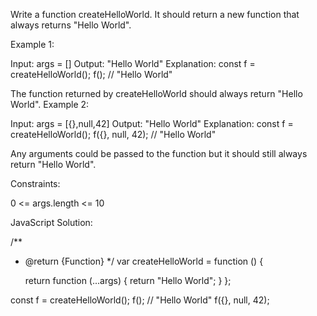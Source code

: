 Write a function createHelloWorld. It should return a new function that always returns "Hello World".
 

Example 1:

Input: args = []
Output: "Hello World"
Explanation:
const f = createHelloWorld();
f(); // "Hello World"

The function returned by createHelloWorld should always return "Hello World".
Example 2:

Input: args = [{},null,42]
Output: "Hello World"
Explanation:
const f = createHelloWorld();
f({}, null, 42); // "Hello World"

Any arguments could be passed to the function but it should still always return "Hello World".
 

Constraints:

0 <= args.length <= 10


JavaScript Solution:

/**
 * @return {Function}
 */
var createHelloWorld = function () {

    return function (...args) {
        return "Hello World";
    }
};

const f = createHelloWorld();
f(); // "Hello World"
f({}, null, 42);